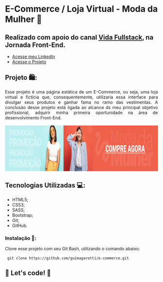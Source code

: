 # E-Commerce / Loja Virtual - Moda da Mulher 🛒
## Realizado com apoio do canal [Vida Fullstack](https://www.youtube.com/channel/UCbxACVU7yctKqRfA8-5cFOA), na Jornada Front-End.

- [Acesse meu LinkedIn](https://www.linkedin.com/in/guilherme-cambi-magarotti-16177522b/)
- [Acesse o Projeto](https://guimagarotti.github.io/website-magarotti/)

## Projeto 🛍️:
<div align="justify">
 Esse projeto é uma página estática de um E-Commerce, ou seja, uma loja virtual e fictícia que, consequentemente, utilizaria essa interface para divulgar seus produtos e ganhar fama no ramo das vestimentas. A conclusão desse projeto está ligada ao alcance ds meu principal objetivo profissional, adquirir minha primeira oportunidade na área de desenvolvimento Front-End.
</div>

<br>
<div align="center">
  <img src="https://raw.githubusercontent.com/guimagarotti/e-commerce/master/assets/images/banner-1.jpg" width="900px" height="150px">
</div>

## Tecnologias Utilizadas 💻: 
- HTML5;
- CSS3;
- SASS;
- Bootstrap;
- Git;
- GitHub.

### Instalação 🔌:
Clone esse projeto com seu Git Bash, utilizando o comando abaixo:
        
     git clone https://github.com/guimagarotti/e-commerce.git

## 🚀 Let's code! 🚀
